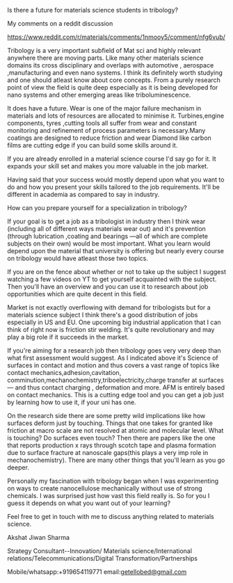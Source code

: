Is there a future for materials science students in tribology?

My comments on a reddit discussion

https://www.reddit.com/r/materials/comments/1nmooy5/comment/nfg6vub/

Tribology is a very important subfield of Mat sci and highly relevant anywhere there are moving parts. Like many other materials science domains its cross disciplinary and overlaps with automotive , aerospace ,manufacturing and even nano systems. I think its definitely worth studying and one should atleast  know about core concepts. From a purely research point of view the field is quite deep especially as it is being developed for nano systems and other emerging areas like triboluminescence.

It does have a future. Wear is one of the major failure mechanism in materials and lots of resources are allocated to minimise it. Turbines,engine components, tyres ,cutting tools all suffer from wear and constant monitoring and refinement of process parameters is necessary.Many coatings are designed to reduce friction and wear Diamond like carbon films are cutting edge if you can build some skills around it.

If you are already enrolled in a material science course I'd say go for it. It expands your skill set and makes you more valuable in the job market.

Having said that your success would mostly depend upon what you want to do and how you present your skills tailored to the job requirements. It'll be different in academia as compared to say in industry.

How can you prepare yourself for a specialization in tribology?

If your goal is to get a job as a tribologist in industry then I think wear (including all of different ways materials wear out) and it's prevention (through lubrication ,coating and bearings —all of which are complete subjects on their own) would be most important. What you learn would depend upon the material that university is offering but nearly every course on tribology would have atleast those two topics. 

If you are on the fence about whether or not to take up the subject I suggest watching a few videos on  YT to get yourself acquainted with the subject. Then you'll have an overview and you can use it to research about job opportunities which are quite decent in this field. 

Market is not exactly overflowing with demand for tribologists but for a materials science subject I think there's a good distribution of jobs especially in US and EU. One upcoming big industrial application that I can think of right now is friction stir welding. It's quite revolutionary and may play a big role if it succeeds in the market. 

If you're aiming for a research job then tribology goes very very deep than what first assessment would suggest. As I indicated above it's Science of surfaces in contact and motion and thus covers a vast range of topics like contact mechanics,adhesion,cavitation, comminution,mechanochemistry,triboelectricity,charge transfer at surfaces — and thus contact charging , deformation and more.  AFM is entirely based on contact mechanics. This is a cutting edge tool and you can get a job just by learning how to use it, if your uni has one. 

On the research side there are some pretty wild implications like how surfaces deform just by touching. Things that one takes for granted like friction at macro scale are not resolved at atomic and molecular level. What is touching? Do surfaces even touch? Then there are papers like the one that reports production x rays through scotch tape and plasma formation due to surface fracture at nanoscale gaps(this plays a very imp role in mechanochemistry). There are many other things that you'll learn as you go deeper. 

Personally my fascination with tribology began when I was experimenting on ways to create nanocellulose mechanically without use of strong chemicals. I was surprised just how vast this field really is. So for you I guess it depends on what you want out of your learning?

Feel free to get in touch with me to discuss anything related to materials science. 

Akshat Jiwan Sharma

Strategy Consultant--Innovation/ Materials science/International relations/Telecommunications/Digital Transformation/Partnerships 

Mobile/whatsapp:+919654119771
email:getellobed@gmail.com

